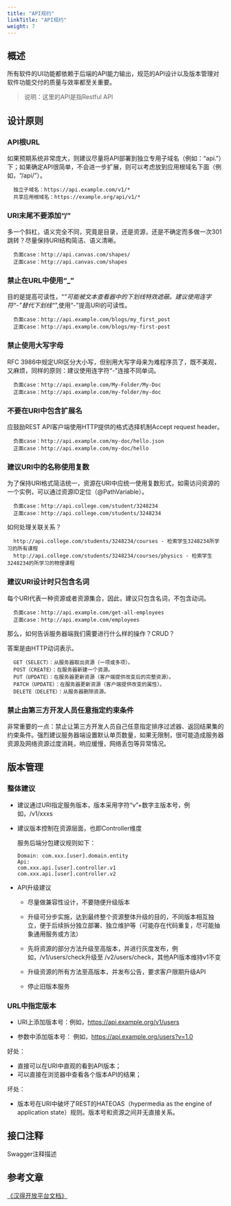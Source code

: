 ```yaml
---
title: "API规约"
linkTitle: "API规约"
weight: 7
---
```


## 概述

所有软件的UI功能都依赖于后端的API能力输出，规范的API设计以及版本管理对软件功能交付的质量与效率都至关重要。
> 说明：这里的API是指Restful API

## 设计原则

### API根URL

如果预期系统非常庞大，则建议尽量将API部署到独立专用子域名（例如：“api.”）下；如果确定API很简单，不会进一步扩展，则可以考虑放到应用根域名下面（例如，“/api/”）。

      独立子域名：https://api.example.com/v1/*
      共享应用根域名：https://example.org/api/v1/*

### URI末尾不要添加“/”

多一个斜杠，语义完全不同，究竟是目录，还是资源，还是不确定而多做一次301跳转？尽量保持URI结构简洁、语义清晰。

      负面case：http://api.canvas.com/shapes/
      正面case：http://api.canvas.com/shapes

### 禁止在URL中使用“_”

目的是提高可读性，“_”可能被文本查看器中的下划线特效遮蔽。建议使用连字符“-”替代下划线“_”,使用“-”提高URI的可读性。

      负面case：http://api.example.com/blogs/my_first_post
      正面case：http://api.example.com/blogs/my-first-post

### 禁止使用大写字母

RFC 3986中规定URI区分大小写，但别用大写字母来为难程序员了，既不美观，又麻烦，同样的原则：建议使用连字符“-”连接不同单词。

      负面case：http://api.example.com/My-Folder/My-Doc
      正面case：http://api.example.com/my-folder/my-doc

### 不要在URI中包含扩展名

应鼓励REST API客户端使用HTTP提供的格式选择机制Accept request header。

      负面case：http://api.example.com/my-doc/hello.json
      正面case：http://api.example.com/my-doc/hello

### 建议URI中的名称使用复数

为了保持URI格式简洁统一，资源在URI中应统一使用复数形式，如需访问资源的一个实例，可以通过资源ID定位（@PathVariable）。

      负面case：http://api.college.com/student/3248234
      正面case：http://api.college.com/students/3248234

如何处理关联关系？

      http://api.college.com/students/3248234/courses - 检索学生3248234所学习的所有课程
      http://api.college.com/students/3248234/courses/physics - 检索学生3248234的所学习的物理课程

### 建议URI设计时只包含名词

每个URI代表一种资源或者资源集合，因此，建议只包含名词，不包含动词。

      负面case：http://api.example.com/get-all-employees
      正面case：http://api.example.com/employees

那么，如何告诉服务器端我们需要进行什么样的操作？CRUD？

答案是由HTTP动词表示。

      GET（SELECT）：从服务器取出资源（一项或多项）。
      POST（CREATE）：在服务器新建一个资源。
      PUT（UPDATE）：在服务器更新资源（客户端提供改变后的完整资源）。
      PATCH（UPDATE）：在服务器更新资源（客户端提供改变的属性）。
      DELETE（DELETE）：从服务器删除资源。

### 禁止由第三方开发人员任意指定约束条件

非常重要的一点：禁止让第三方开发人员自己任意指定排序过滤器、返回结果集的约束条件。强烈建议服务器端设置默认单页数量，如果无限制，很可能造成服务器资源及网络资源过度消耗，响应缓慢，网络丢包等异常情况。

## 版本管理

### 整体建议

+ 建议通过URI指定服务版本，版本采用字符“v”+数字主版本号，例如，/v1/xxxs

+ 建议版本控制在资源层面，也即Controller维度

  服务后端分包建议规则如下：

      Domain: com.xxx.[user].domain.entity
      Api:
      com.xxx.api.[user].controller.v1
      com.xxx.api.[user].controller.v2

+ API升级建议

  + 尽量做兼容性设计，不要随便升级版本

  + 升级可分步实施，达到最终整个资源整体升级的目的，不同版本相互独立，便于后续拆分独立部署、独立维护等（可能存在代码重复，尽可能抽象通用服务或方法）

  + 先将资源的部分方法升级至高版本，并进行灰度发布，例如，/v1/users/check升级至 /v2/users/check，其他API版本维持v1不变

  + 升级资源的所有方法至高版本，并发布公告，要求客户限期升级API

  + 停止旧版本服务
  
### URL中指定版本

  + URI上添加版本号：例如，https://api.example.org/v1/users

  + 参数中添加版本号： 例如，https://api.example.org/users?v=1.0

  好处：

  + 直接可以在URI中直观的看到API版本；
  + 可以直接在浏览器中查看各个版本API的结果；

  坏处：

  + 版本号在URI中破坏了REST的HATEOAS（hypermedia as the engine of application state）规则。版本号和资源之间并无直接关系。

## 接口注释

Swagger注释描述

## 参考文章

[《汉得开放平台文档》](https://open.hand-china.com/document-center/doc/product/10067/10239?doc_id=34378&doc_code=6208)
